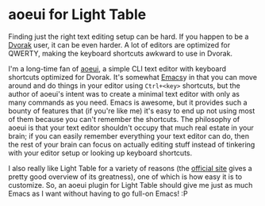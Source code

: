 # aoeui for Light Table

Finding just the right text editing setup can be hard. If you happen to be a [Dvorak](http://en.wikipedia.org/wiki/Dvorak_Simplified_Keyboard) user, it can be even harder. A lot of editors are optimized for QWERTY, making the keyboard shortcuts awkward to use in Dvorak.

I'm a long-time fan of [aoeui](http://en.wikipedia.org/wiki/Dvorak_Simplified_Keyboard), a simple CLI text editor with keyboard shortcuts optimized for Dvorak. It's somewhat [Emacs](https://www.gnu.org/software/emacs)y in that you can move around and do things in your editor using `Ctrl+<key>` shortcuts, but the author of aoeui's intent was to create a minimal text editor with only as many commands as you need. Emacs is awesome, but it provides such a bounty of features that (if you're like me) it's easy to end up not using most of them because you can't remember the shortcuts. The philosophy of aoeui is that your text editor shouldn't occupy that much real estate in your brain; if you can easily remember everything your text editor can do, then the rest of your brain can focus on actually editing stuff instead of tinkering with your editor setup or looking up keyboard shortcuts.

I also really like Light Table for a variety of reasons (the [official site](http://www.lighttable.com) gives a pretty good overview of its greatness), one of which is how easy it is to customize. So, an aoeui plugin for Light Table should give me just as much Emacs as I want without having to go full-on Emacs! :P

